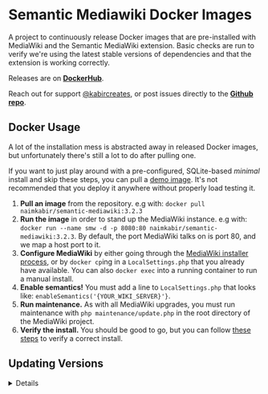 # Semantic Mediawiki Docker Images

A project to continuously release Docker images that are pre-installed with MediaWiki and the Semantic MediaWiki extension. Basic checks are run to verify we're using the latest stable versions of dependencies and that the extension is working correctly.

Releases are on [**DockerHub**](https://hub.docker.com/repository/docker/naimkabir/semantic-mediawiki).

Reach out for support [@kabircreates](https://twitter.com/KabirCreates), or post issues directly to the [**Github repo**](https://github.com/NaimKabir/semantic-mediawiki/issues).  
  
  
## Docker Usage

A lot of the installation mess is abstracted away in released Docker images, but unfortunately there's still a lot to do after pulling one.

If you want to just play around with a pre-configured, SQLite-based *minimal* install and skip these steps, you can pull a [demo image](https://hub.docker.com/repository/docker/naimkabir/semantic-mediawiki/tags?page=1&ordering=last_updated&name=demo). It's not recommended that you deploy it anywhere without properly load testing it. 


1. **Pull an image** from the repository. e.g with: `docker pull naimkabir/semantic-mediawiki:3.2.3`
2. **Run the image** in order to stand up the MediaWiki instance. e.g with: `docker run --name smw -d -p 8080:80 naimkabir/semantic-mediawiki:3.2.3`. By default, the port MediaWiki talks on is port 80, and we map a host port to it.
3. **Configure MediaWiki** by either going through the [MediaWiki installer process](https://www.mediawiki.org/wiki/Manual:Config_script), or by `docker cp`ing in a `LocalSettings.php` that you already have available. You can also `docker exec` into a running container to run a manual install.
4. **Enable semantics!** You must add a line to `LocalSettings.php` that looks like: `enableSemantics('{YOUR_WIKI_SERVER}'}`.
5. **Run maintenance.** As with all MediaWiki upgrades, you must run maintenance with `php maintenance/update.php` in the root directory of the MediaWiki project.
6. **Verify the install.** You should be good to go, but you can follow [these steps](https://www.semantic-mediawiki.org/wiki/Help:Verify_the_installation) to verify a correct install.

## Updating Versions

<details>
The primary purpose of this repo is to release containers with stable installations of Semantic Media Wiki for each release. We also want to use the latest acceptable versions of all dependent software.

This is currently done via a janky-but-functional method of software version-tracking and rebuilding Docker containers. If you see that one of these dependencies is out-of-date, you can follow these steps to release a new container to [**DockerHub**](https://hub.docker.com/repository/docker/naimkabir/semantic-mediawiki):

1. Clone this repo: `git clone https://github.com/NaimKabir/semantic-mediawiki.git`.
2. Checkout a new branch. 
3. In your branch, update versions in `versions.jinja` in the directory root.
4. In your branch, run `./update_versions.py` in the directory root. When you `git diff` you should see relevant changes. This step will require you to install python dependencies, e.g with `pip install -r requirements.txt`.
5. Push your branch with this repo as the upstream source, and open a Pull Request (PR). This will trigger tests. If they pass and the PR is approved, it will be merged to master. Upon merge, a new container will be built and released.
</details>



